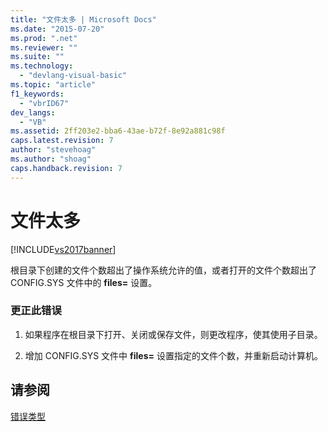 ```yaml
---
title: "文件太多 | Microsoft Docs"
ms.date: "2015-07-20"
ms.prod: ".net"
ms.reviewer: ""
ms.suite: ""
ms.technology: 
  - "devlang-visual-basic"
ms.topic: "article"
f1_keywords: 
  - "vbrID67"
dev_langs: 
  - "VB"
ms.assetid: 2ff203e2-bba6-43ae-b72f-8e92a881c98f
caps.latest.revision: 7
author: "stevehoag"
ms.author: "shoag"
caps.handback.revision: 7
---
```

# 文件太多
[!INCLUDE[vs2017banner](../../../visual-basic/includes/vs2017banner.md)]

根目录下创建的文件个数超出了操作系统允许的值，或者打开的文件个数超出了 CONFIG.SYS 文件中的 **files\=** 设置。  
  
### 更正此错误  
  
1.  如果程序在根目录下打开、关闭或保存文件，则更改程序，使其使用子目录。  
  
2.  增加 CONFIG.SYS 文件中 **files\=** 设置指定的文件个数，并重新启动计算机。  
  
## 请参阅  
 [错误类型](../../../visual-basic/programming-guide/language-features/error-types.md)